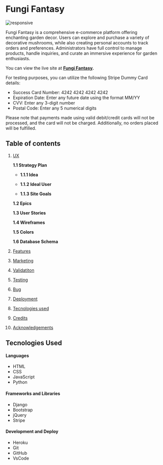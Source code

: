 # Fungi Fantasy

![responsive]()

Fungi Fantasy is a comprehensive e-commerce platform offering enchanting garden decor. Users can explore and purchase a variety of decorative mushrooms, while also creating personal accounts to track orders and preferences. Administrators have full control to manage products, handle inquiries, and curate an immersive experience for garden enthusiasts.


You can view the live site at **[Fungi Fantasy](https://fungi-fantasy-4819ad1964c1.herokuapp.com/).**


For testing purposes, you can utilize the following Stripe Dummy Card details:
- Success Card Number: 4242 4242 4242 4242
- Expiration Date: Enter any future date using the format MM/YY
- CVV: Enter any 3-digit number
- Postal Code: Enter any 5 numerical digits

Please note that payments made using valid debit/credit cards will not be processed, and the card will not be charged. Additionally, no orders placed will be fulfilled.


## Table of contents

 1. [ UX ](#ux)

    **1.1 Strategy Plan**

    - **1.1.1 Idea**

    - **1.1.2 Ideal User**

    - **1.1.3 Site Goals**
    
    **1.2 Epics**

    **1.3 User Stories**

    **1.4 Wireframes**

    **1.5 Colors**

    **1.6 Database Schema**



 2. [ Features ](#)
 3. [ Marketing ](#)  
 4. [ Validatiton ](#) 
 5. [ Testing ](#testing)  
 6. [ Bug ](#bug)  
 7. [ Deployment](#deployment)
 8. [ Tecnologies used](#content)  
 9. [ Credits](#credits)
 10. [ Acknowledgements](#acknowledgements)  




## Tecnologies Used
#### Languages

- HTML
- CSS
- JavaScript
- Python 

#### Frameworks and Libraries

- Django
- Bootstrap
- jQuery
- Stripe

#### Development and Deploy

- Heroku
- Git
- GitHub
- VsCode